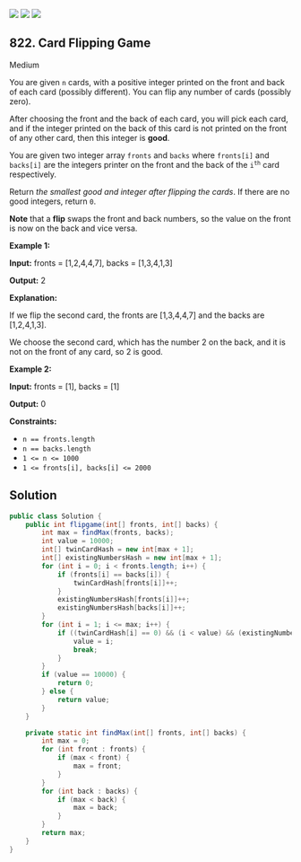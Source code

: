 [![](https://img.shields.io/github/stars/javadev/LeetCode-in-Java?label=Stars&style=flat-square)](https://github.com/javadev/LeetCode-in-Java)
[![](https://img.shields.io/github/forks/javadev/LeetCode-in-Java?label=Fork%20me%20on%20GitHub%20&style=flat-square)](https://github.com/javadev/LeetCode-in-Java/fork)
[![](https://img.shields.io/badge/-LeetCode%20in%20Kotlin-blue?style=flat-square)](https://github.com/javadev/LeetCode-in-Kotlin)

## 822\. Card Flipping Game

Medium

You are given `n` cards, with a positive integer printed on the front and back of each card (possibly different). You can flip any number of cards (possibly zero).

After choosing the front and the back of each card, you will pick each card, and if the integer printed on the back of this card is not printed on the front of any other card, then this integer is **good**.

You are given two integer array `fronts` and `backs` where `fronts[i]` and `backs[i]` are the integers printer on the front and the back of the <code>i<sup>th</sup></code> card respectively.

Return _the smallest good and integer after flipping the cards_. If there are no good integers, return `0`.

**Note** that a **flip** swaps the front and back numbers, so the value on the front is now on the back and vice versa.

**Example 1:**

**Input:** fronts = [1,2,4,4,7], backs = [1,3,4,1,3]

**Output:** 2

**Explanation:** 

If we flip the second card, the fronts are [1,3,4,4,7] and the backs are [1,2,4,1,3]. 

We choose the second card, which has the number 2 on the back, and it is not on the front of any card, so 2 is good.

**Example 2:**

**Input:** fronts = [1], backs = [1]

**Output:** 0

**Constraints:**

*   `n == fronts.length`
*   `n == backs.length`
*   `1 <= n <= 1000`
*   `1 <= fronts[i], backs[i] <= 2000`

## Solution

```java
public class Solution {
    public int flipgame(int[] fronts, int[] backs) {
        int max = findMax(fronts, backs);
        int value = 10000;
        int[] twinCardHash = new int[max + 1];
        int[] existingNumbersHash = new int[max + 1];
        for (int i = 0; i < fronts.length; i++) {
            if (fronts[i] == backs[i]) {
                twinCardHash[fronts[i]]++;
            }
            existingNumbersHash[fronts[i]]++;
            existingNumbersHash[backs[i]]++;
        }
        for (int i = 1; i <= max; i++) {
            if ((twinCardHash[i] == 0) && (i < value) && (existingNumbersHash[i] != 0)) {
                value = i;
                break;
            }
        }
        if (value == 10000) {
            return 0;
        } else {
            return value;
        }
    }

    private static int findMax(int[] fronts, int[] backs) {
        int max = 0;
        for (int front : fronts) {
            if (max < front) {
                max = front;
            }
        }
        for (int back : backs) {
            if (max < back) {
                max = back;
            }
        }
        return max;
    }
}
```